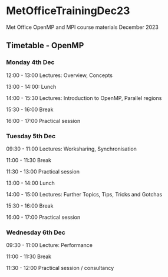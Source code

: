 # MetOfficeTrainingDec23
Met Office OpenMP and MPI course materials December 2023

## Timetable - OpenMP
### Monday 4th Dec

12:00 - 13:00 Lectures: Overview, Concepts

13:00 - 14:00: Lunch 

14:00 - 15:30 Lectures: Introduction to OpenMP, Parallel regions

15:30 - 16:00 Break

16:00 - 17:00 Practical session

### Tuesday 5th Dec

09:30 - 11:00 Lectures: Worksharing, Synchronisation

11:00 - 11:30 Break 

11:30 - 13:00 Practical session

13:00 - 14:00 Lunch 

14:00 - 15:00 Lectures: Further Topics,  Tips, Tricks and Gotchas

15:30 - 16:00 Break 

16:00 - 17:00 Practical session

### Wednesday 6th Dec

09:30 - 11:00 Lecture: Performance

11:00 - 11:30 Break 

11:30 - 12:00 Practical session / consultancy

